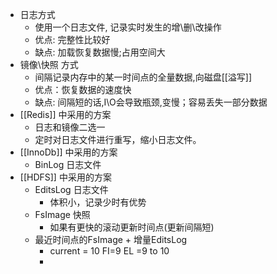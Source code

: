 - 日志方式
	- 使用一个日志文件, 记录实时发生的增\删\改操作
	- 优点: 完整性比较好
	- 缺点: 加载恢复数据慢;占用空间大
- 镜像\快照 方式
	- 间隔记录内存中的某一时间点的全量数据,向磁盘[[溢写]]
	- 优点：恢复数据的速度快
	- 缺点: 间隔短的话,I\O会导致瓶颈,变慢；容易丢失一部分数据
- [[Redis]] 中采用的方案
	- 日志和镜像二选一
	- 定时对日志文件进行重写，缩小日志文件。
- [[InnoDb]] 中采用的方案
	- BinLog 日志文件
- [[HDFS]] 中采用的方案
	- EditsLog 日志文件
		- 体积小，记录少时有优势
	- FsImage 快照
		- 如果有更快的滚动更新时间点(更新间隔短)
	- 最近时间点的FsImage + 增量EditsLog
		- current = 10 FI=9  EL =9 to 10
		-